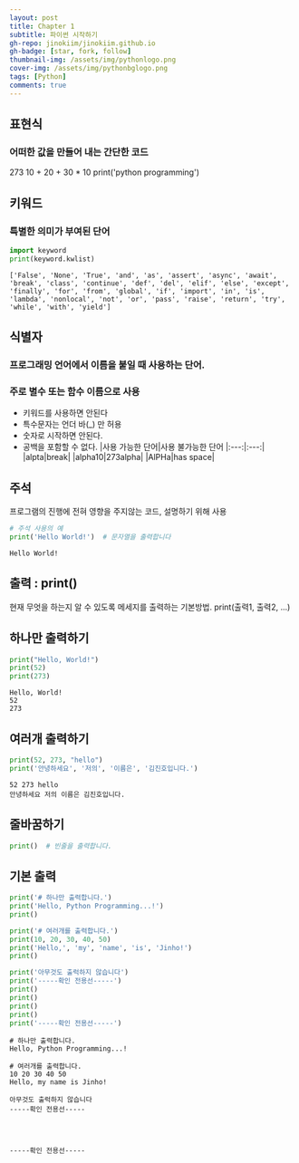 ```yaml
---
layout: post
title: Chapter 1
subtitle: 파이썬 시작하기
gh-repo: jinokiim/jinokiim.github.io
gh-badge: [star, fork, follow]
thumbnail-img: /assets/img/pythonlogo.png
cover-img: /assets/img/pythonbglogo.png
tags: [Python]
comments: true
---
```

## 표현식
### 어떠한 값을 만들어 내는 간단한 코드
273
10 + 20 + 30 * 10
print('python programming')

## 키워드
### 특별한 의미가 부여된 단어


```python
import keyword
print(keyword.kwlist)
```

    ['False', 'None', 'True', 'and', 'as', 'assert', 'async', 'await', 'break', 'class', 'continue', 'def', 'del', 'elif', 'else', 'except', 'finally', 'for', 'from', 'global', 'if', 'import', 'in', 'is', 'lambda', 'nonlocal', 'not', 'or', 'pass', 'raise', 'return', 'try', 'while', 'with', 'yield']


## 식별자

### 프로그래밍 언어에서 이름을 붙일 때 사용하는 단어.
### 주로 별수 또는 함수 이름으로 사용

* 키워드를 사용하면 안된다
* 특수문자는  언더 바(_) 만 허용
* 숫자로 시작하면 안된다.
* 공백을 포함할 수 없다.
|사용 가능한 단어|사용 불가능한 단어
|:---:|:---:|
|alpta|break|
|alpha10|273alpha|
|AlPHa|has space|

## 주석

프로그램의 진행에 전혀 영향을 주지않는 코드, 설명하기 위해 사용


```python
# 주석 사용의 예
print('Hello World!')  # 문자열을 출력합니다
```

    Hello World!


## 출력 : print()

현재 무엇을 하는지 알 수 있도록 메세지를 출력하는 기본방법.
print(출력1, 출력2, ...)

## 하나만 출력하기


```python
print("Hello, World!")
print(52)
print(273)
```

    Hello, World!
    52
    273


## 여러개 출력하기


```python
print(52, 273, "hello")
print('안녕하세요', '저의', '이름은', '김진호입니다.')
```

    52 273 hello
    안녕하세요 저의 이름은 김진호입니다.


## 줄바꿈하기


```python
print()  # 빈줄을 출력합니다.
```

    


## 기본 출력


```python
print('# 하나만 출력합니다.')
print('Hello, Python Programming...!')
print()

print('# 여러개를 출력합니다.')
print(10, 20, 30, 40, 50)
print('Hello,', 'my', 'name', 'is', 'Jinho!')
print()

print('아무것도 출럭하지 않습니다')
print('-----확인 전용선-----')
print()
print()
print()
print()
print('-----확인 전용선-----')
```

    # 하나만 출력합니다.
    Hello, Python Programming...!
    
    # 여러개를 출력합니다.
    10 20 30 40 50
    Hello, my name is Jinho!
    
    아무것도 출럭하지 않습니다
    -----확인 전용선-----
    
    
    
    
    -----확인 전용선-----

